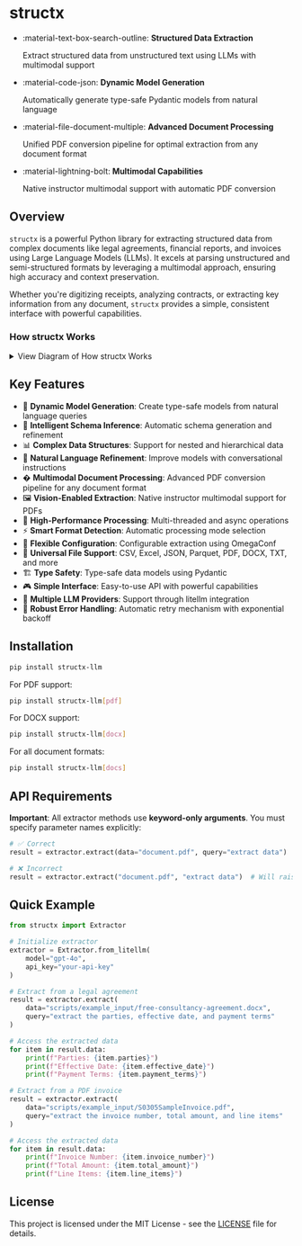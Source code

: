 # structx

<div class="grid cards" markdown>

- :material-text-box-search-outline: **Structured Data Extraction**

  Extract structured data from unstructured text using LLMs with multimodal
  support

- :material-code-json: **Dynamic Model Generation**

  Automatically generate type-safe Pydantic models from natural language

- :material-file-document-multiple: **Advanced Document Processing**

  Unified PDF conversion pipeline for optimal extraction from any document
  format

- :material-lightning-bolt: **Multimodal Capabilities**

  Native instructor multimodal support with automatic PDF conversion

</div>

## Overview

`structx` is a powerful Python library for extracting structured data from
complex documents like legal agreements, financial reports, and invoices using
Large Language Models (LLMs). It excels at parsing unstructured and
semi-structured formats by leveraging a multimodal approach, ensuring high
accuracy and context preservation.

Whether you're digitizing receipts, analyzing contracts, or extracting key
information from any document, `structx` provides a simple, consistent interface
with powerful capabilities.

### How structx Works

<details>
<summary>View Diagram of How structx Works</summary>

```mermaid
graph TB
    A[Input Data] --> B{Data Type Detection}
    B -->|Structured| C[Direct Processing]
    B -->|Unstructured| D[Document Conversion]

    C --> E[Schema Generation]
    D --> F[PDF Pipeline]
    F --> G[Multimodal Processing]
    G --> E

    E --> H[LLM Extraction]
    H --> I[Type-Safe Models]
    I --> J[Structured Output]

    subgraph "Document Types"
        K[CSV/Excel/JSON] --> C
        L[PDF] --> G
        M[DOCX/TXT/MD] --> D
    end

    subgraph "Processing Pipeline"
        N[Query Refinement] --> O[Model Generation]
        O --> P[Data Extraction]
        P --> Q[Result Collection]
    end

    E --> N
```

</details>

## Key Features

- 🔄 **Dynamic Model Generation**: Create type-safe models from natural language
  queries
- 🎯 **Intelligent Schema Inference**: Automatic schema generation and
  refinement
- 📊 **Complex Data Structures**: Support for nested and hierarchical data
- 🔄 **Natural Language Refinement**: Improve models with conversational
  instructions
- � **Multimodal Document Processing**: Advanced PDF conversion pipeline for any
  document format
- 🖼️ **Vision-Enabled Extraction**: Native instructor multimodal support for
  PDFs
- 🚀 **High-Performance Processing**: Multi-threaded and async operations
- ⚡ **Smart Format Detection**: Automatic processing mode selection
- 🔧 **Flexible Configuration**: Configurable extraction using OmegaConf
- 📁 **Universal File Support**: CSV, Excel, JSON, Parquet, PDF, DOCX, TXT, and
  more
- 🏗️ **Type Safety**: Type-safe data models using Pydantic
- 🎮 **Simple Interface**: Easy-to-use API with powerful capabilities
- 🔌 **Multiple LLM Providers**: Support through litellm integration
- 🔄 **Robust Error Handling**: Automatic retry mechanism with exponential
  backoff

## Installation

```bash
pip install structx-llm
```

For PDF support:

```bash
pip install structx-llm[pdf]
```

For DOCX support:

```bash
pip install structx-llm[docx]
```

For all document formats:

```bash
pip install structx-llm[docs]
```

## API Requirements

**Important**: All extractor methods use **keyword-only arguments**. You must
specify parameter names explicitly:

```python
# ✅ Correct
result = extractor.extract(data="document.pdf", query="extract data")

# ❌ Incorrect
result = extractor.extract("document.pdf", "extract data")  # Will raise TypeError
```

## Quick Example

```python
from structx import Extractor

# Initialize extractor
extractor = Extractor.from_litellm(
    model="gpt-4o",
    api_key="your-api-key"
)

# Extract from a legal agreement
result = extractor.extract(
    data="scripts/example_input/free-consultancy-agreement.docx",
    query="extract the parties, effective date, and payment terms"
)

# Access the extracted data
for item in result.data:
    print(f"Parties: {item.parties}")
    print(f"Effective Date: {item.effective_date}")
    print(f"Payment Terms: {item.payment_terms}")

# Extract from a PDF invoice
result = extractor.extract(
    data="scripts/example_input/S0305SampleInvoice.pdf",
    query="extract the invoice number, total amount, and line items"
)

# Access the extracted data
for item in result.data:
    print(f"Invoice Number: {item.invoice_number}")
    print(f"Total Amount: {item.total_amount}")
    print(f"Line Items: {item.line_items}")
```

## License

This project is licensed under the MIT License - see the
[LICENSE](https://github.com/blacksuan19/structx/blob/master/LICENSE) file for
details.
